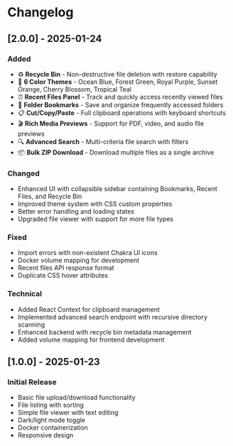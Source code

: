 # Changelog

## [2.0.0] - 2025-01-24

### Added
- ♻️ **Recycle Bin** - Non-destructive file deletion with restore capability
- 🎨 **6 Color Themes** - Ocean Blue, Forest Green, Royal Purple, Sunset Orange, Cherry Blossom, Tropical Teal
- ⏰ **Recent Files Panel** - Track and quickly access recently viewed files
- 📌 **Folder Bookmarks** - Save and organize frequently accessed folders
- 📋 **Cut/Copy/Paste** - Full clipboard operations with keyboard shortcuts
- 🎬 **Rich Media Previews** - Support for PDF, video, and audio file previews
- 🔍 **Advanced Search** - Multi-criteria file search with filters
- 📦 **Bulk ZIP Download** - Download multiple files as a single archive

### Changed
- Enhanced UI with collapsible sidebar containing Bookmarks, Recent Files, and Recycle Bin
- Improved theme system with CSS custom properties
- Better error handling and loading states
- Upgraded file viewer with support for more file types

### Fixed
- Import errors with non-existent Chakra UI icons
- Docker volume mapping for development
- Recent files API response format
- Duplicate CSS hover attributes

### Technical
- Added React Context for clipboard management
- Implemented advanced search endpoint with recursive directory scanning
- Enhanced backend with recycle bin metadata management
- Added volume mapping for frontend development

## [1.0.0] - 2025-01-23

### Initial Release
- Basic file upload/download functionality
- File listing with sorting
- Simple file viewer with text editing
- Dark/light mode toggle
- Docker containerization
- Responsive design